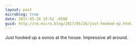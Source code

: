 ```yaml
---
layout: post
microblog: true
date: 2017-05-26 15:52 -0500
guid: http://cm.micro.blog/2017/05/26/just-hooked-up.html
---
```

Just hooked up a sonos at the house. Impressive all around. 
